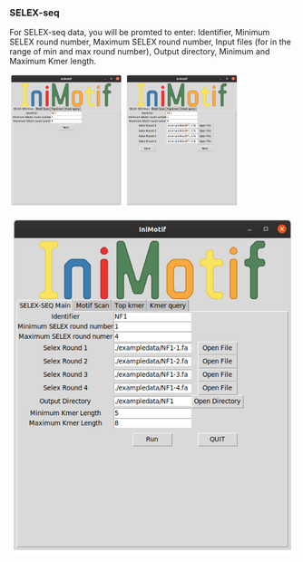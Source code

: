 ### SELEX-seq
For SELEX-seq data, you will be promted to enter: Identifier, Minimum SELEX round number, Maximum SELEX round number, Input files (for in the range of min and max round number), Output directory, Minimum and Maximum Kmer length.

<img src="https://github.com/kearseya/IniMotif-py/blob/master/tutorial/screenshots/SELEXexampleGUI1.png" width="200" height="235"> <img src="https://github.com/kearseya/IniMotif-py/blob/master/tutorial/screenshots/SELEXexampleGUI2.png" width="200" height="235">

![SELEXformentry3](https://github.com/kearseya/IniMotif-py/blob/master/tutorial/screenshots/SELEXexampleGUI3.png "SELEX3")
